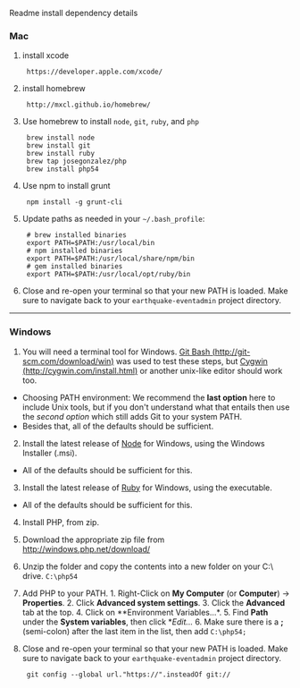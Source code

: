 Readme install dependency details

### Mac ###

1. install xcode

        https://developer.apple.com/xcode/

2. install homebrew

        http://mxcl.github.io/homebrew/

3. Use homebrew to install `node`, `git`, `ruby`, and `php`

        brew install node
        brew install git
        brew install ruby
        brew tap josegonzalez/php
        brew install php54

4. Use npm to install grunt

        npm install -g grunt-cli

5. Update paths as needed in your `~/.bash_profile`:

        # brew installed binaries
        export PATH=$PATH:/usr/local/bin
        # npm installed binaries
        export PATH=$PATH:/usr/local/share/npm/bin
        # gem installed binaries
        export PATH=$PATH:/usr/local/opt/ruby/bin

5. Close and re-open your terminal so that your new PATH is loaded.
   Make sure to navigate back to your `earthquake-eventadmin` project directory.

---
### Windows ###

1. You will need a terminal tool for Windows.
   [Git Bash (http://git-scm.com/download/win)](http://git-scm.com/download/win)
   was used to test these steps, but
   [Cygwin (http://cygwin.com/install.html)](http://cygwin.com/install.html)
   or another unix-like editor should work too.

  - Choosing PATH environment: We recommend the __last option__ here to include
     Unix tools, but if you don't understand what that entails then use the
     _second option_ which still adds Git to your system PATH.
  - Besides that, all of the defaults should be sufficient.

2. Install the latest release of [Node][] for Windows, using the Windows
   Installer (.msi).

  - All of the defaults should be sufficient for this.

3. Install the latest release of [Ruby][] for Windows, using the executable.

  - All of the defaults should be sufficient for this.

4. Install PHP, from zip.
  1. Download the appropriate zip file from http://windows.php.net/download/
  2. Unzip the folder and copy the contents into a new folder on your C:\ drive.
     `C:\php54`
  3. Add PHP to your PATH.
    1. Right-Click on **My Computer** (or **Computer**) -> **Properties**.
    2. Click **Advanced system settings**.
    3. Click the **Advanced** tab at the top.
    4. Click on **Environment Variables...*.
    5. Find **Path** under the **System variables**, then click **Edit...*
    6. Make sure there is a **;** (semi-colon) after the last item in the list,
       then add `C:\php54;`

5. Close and re-open your terminal so that your new PATH is loaded.
   Make sure to navigate back to your `earthquake-eventadmin` project directory.

        git config --global url."https://".insteadOf git://

[Node]: http://nodejs.org/download/
[Ruby]: http://rubyinstaller.org/
